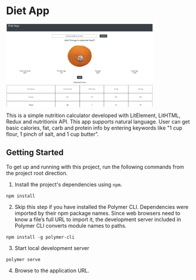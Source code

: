 # Diet App

<img src="./images/readme_image.png" alt="readme_img" align="center" width="400px"/>


This is a simple nutrition calculator developed with LitElement, LitHTML, Redux and nutritionix API. This app supports natural language. User can get basic calories, fat, carb and protein info by entering keywords like "1 cup flour, 1 pinch of salt, and 1 cup butter".


## Getting Started

 To get up and running with this project, run the following commands from the project root direction.

 1. Install the project's dependencies using `npm`.

 ```
 npm install

 ```

 2. Skip this step if you have installed the Polymer CLI. Dependencies were imported by their npm package names. Since web browsers need to know a file’s full URL to import it, the development server included in Polymer CLI converts module names to paths.

 ```
 npm install -g polymer-cli

 ```

 3. Start local development server

 ```
 polymer serve

 ```

 4. Browse to the application URL.

 
